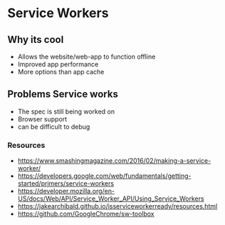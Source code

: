 # Service Workers


## Why its cool
* Allows the website/web-app to function offline
* Improved app performance 
* More options than app cache


## Problems Service works
- The spec is still being worked on
- Browser support
- can be difficult to debug


### Resources
- https://www.smashingmagazine.com/2016/02/making-a-service-worker/
- https://developers.google.com/web/fundamentals/getting-started/primers/service-workers
- https://developer.mozilla.org/en-US/docs/Web/API/Service_Worker_API/Using_Service_Workers
- https://jakearchibald.github.io/isserviceworkerready/resources.html
- https://github.com/GoogleChrome/sw-toolbox
